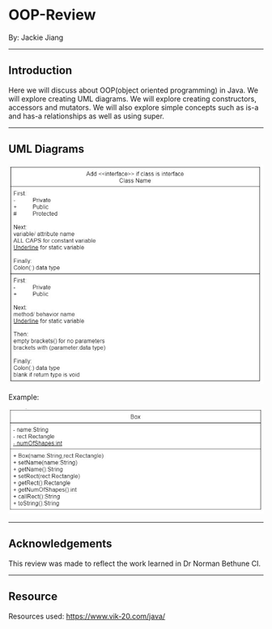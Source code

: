 # OOP-Review

By: Jackie Jiang

---
## Introduction

Here we will discuss about OOP(object oriented programming) in Java.
We will explore creating UML diagrams. We will explore creating constructors, accessors and mutators.
We will also explore simple concepts such as is-a and has-a relationships as well as using super.

---
## UML Diagrams
![](images/Steps.png)

Example:

![](images/Example1.png)

---
## Acknowledgements

This review was made to reflect the work learned in Dr Norman Bethune CI.

---
## Resource

Resources used: 
https://www.vik-20.com/java/
